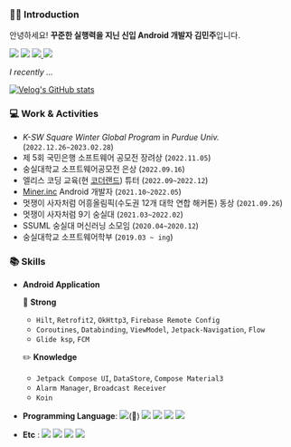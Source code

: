 <div>
    
### 💁‍♀️ Introduction
안녕하세요! **꾸준한 실행력을 지닌 신입 Android 개발자 김민주**입니다.

<img src="https://img.shields.io/badge/Gmail-EA4335?style=flat-square&logo=gmail&logoColor=white&link=mailto:chuu1019@gmail.com"/> 
  <a href="https://velog.io/@chuu1019"><img src="https://img.shields.io/badge/chuu1019-3DDC84?style=flat-square&logo=Velog&logoColor=white"/></a>
  <a href = "https://www.linkedin.com/feed/"><img src = "https://img.shields.io/badge/LinkedIn-0077B5?style=flat-square&logo=linkedin&logoColor=white"/>
 <a href="https://www.instagram.com/min._.ju1019/"> <img src="https://img.shields.io/badge/instagram-E4405F?style=flat-square&logo=instagram&logoColor=white"/> </a>

_I recently ..._

[![Velog's GitHub stats](https://velog-readme-stats.vercel.app/api?name=chuu1019&tag=android)](https://github.com/eungyeole/velog-readme-stats)


### 💻 Work & Activities
- _K-SW Square Winter Global Program_ in _Purdue Univ._ (`2022.12.26~2023.02.28`)
- 제 5회 국민은행 소프트웨어 공모전 장려상 (`2022.11.05`)
- 숭실대학교 소프트웨어공모전 은상 (`2022.09.16`)
- 엘리스 코딩 교육(현 [코더랜드](https://coderland.io/)) 튜터 (`2022.09~2022.12`)
- [Miner.inc](https://www.minerinc.io/) Android 개발자 (`2021.10~2022.05`)
- 멋쟁이 사자처럼 어흥올림픽(수도권 12개 대학 연합 해커톤) 동상 (`2021.09.26`)
- 멋쟁이 사자처럼 9기 숭실대 (`2021.03~2022.02`)
- SSUML 숭실대 머신러닝 소모임 (`2020.04~2020.12`)
- 숭실대학교 소프트웨어학부 (`2019.03 ~ ing`)


### 📚 Skills
- **Android Application**
  
    💪 **Strong**    
    - `Hilt`, `Retrofit2`, `OkHttp3`, `Firebase Remote Config`
    - `Coroutines`, `Databinding`, `ViewModel`, `Jetpack-Navigation`, `Flow`
    - `Glide ksp`, `FCM`
      
    ✏️ **Knowledge**
    - `Jetpack Compose UI`, `DataStore`, `Compose Material3`
    - `Alarm Manager`, `Broadcast Receiver`
    - `Koin`
    
- **Programming Language**: <img src="https://img.shields.io/badge/Kotlin-7F52FF?style=flat-square&logo=kotlin&logoColor=white"/>(💪) <img src="https://img.shields.io/badge/Java-339933?style=flat-square&logo=Java&logoColor=white"/> <img src="https://img.shields.io/badge/C-00599C?style=flat-square&logo=c&logoColor=white"/> <img src="https://img.shields.io/badge/C++-6BB5FA?style=flat-square&logo=cplusplus&logoColor=white"/> <img src="https://img.shields.io/badge/Python-1572B6?style=flat-square&logo=python&logoColor=white"/>

- **Etc** : <img src="https://img.shields.io/badge/Git-F05032?style=flat-square&logo=Git&logoColor=white"/></a> <img src="https://img.shields.io/badge/Slack-DA88FF?style=flat-square&logo=Slack&logoColor=white"/></a>
  <img src="https://img.shields.io/badge/Notion-0B38DE?style=flat-square&logo=Notion&logoColor=white"/></a>
  <img src="https://img.shields.io/badge/Figma-DC143C?style=flat-square&logo=Figma&logoColor=white"/></a>


</div>
